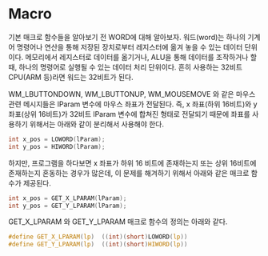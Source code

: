 # Macro
기본 매크로 함수들을 알아보기 전 WORD에 대해 알아보자.
워드(word)는 하나의 기계어 명령어나 연산을 통해 저장된 장치로부터 레지스터에 옮겨 놓을 수 있는 데이터 단위이다. 메모리에서 레지스터로 데이터를 옮기거나, ALU을 통해 데이터를 조작하거나 할 때, 하나의 명령어로 실행될 수 있는 데이터 처리 단위이다. 흔히 사용하는 32비트 CPU(ARM 등)라면 워드는 32비트가 된다.

WM_LBUTTONDOWN, WM_LBUTTONUP, WM_MOUSEMOVE 와 같은 마우스 관련 메시지들은 lParam 변수에 마우스 좌표가 전달된다. 
즉, x 좌표(하위 16비트)와 y 좌표(상위 16비트)가 32비트 lParam 변수에 합쳐진 형태로 전달되기 때문에 좌표를 사용하기 위해서는 아래와 같이 분리해서 사용해야 한다.

``` c
int x_pos = LOWORD(lParam);
int y_pos = HIWORD(lParam);
```

하지만, 프로그램을 하다보면 x 좌표가 하위 16 비트에 존재하는지 또는 상위 16비트에 존재하는지 혼동하는 경우가 많은데, 이 문제를 해겨하기 위해서 아래와 같은 매크로 함수가 제공된다.

``` c
int x_pos = GET_X_LPARAM(lParam);
int y_pos = GET_Y_LPARAM(lParam);
```

GET_X_LPARAM 와 GET_Y_LPARAM 매크로 함수의 정의는 아래와 같다.

``` c
#define GET_X_LPARAM(lp)  ((int)(short)LOWORD(lp))
#define GET_Y_LPARAM(lp)  ((int)(short)HIWORD(lp))
```
